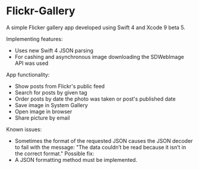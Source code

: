 # Flickr-Gallery
A simple Flicker gallery app developed using Swift 4 and Xcode 9 beta 5.

Implementing features:
- Uses new Swift 4 JSON parsing
- For cashing and asynchronous  image downloading the SDWebImage API was used

App functionality:
- Show posts from Flickr's public feed
- Search for posts by given tag
- Order posts by date the photo was taken or post's published date
- Save image in System Gallery
- Open image in browser
- Share picture by email

Known issues:
- Sometimes the format of the requested JSON causes the JSON decoder to fail with the message: "The data couldn’t be read because it isn’t in the correct format."
Possible fix:
- A JSON formatting method must be implemented.
